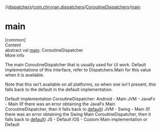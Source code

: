 //[dispatchers](../../../index.md)/[com.chrynan.dispatchers](../index.md)/[CoroutineDispatchers](index.md)/[main](main.md)



# main  
[common]  
Content  
abstract val [main](main.md): CoroutineDispatcher  
More info  


The main CoroutineDispatcher that is usually used for UI work. Default implementations of this interface, refer to Dispatchers.Main for this value when it is available.



Note that this isn't available on all platforms, so when one isn't present, this falls back to the default in the default implementation.



Default implementation CoroutineDispatcher: Android - Main JVM - JavaFx - Main (If there was an error obtaining the JavaFx Main CoroutineDispatcher, then it falls back to [default](default.md)) JVM - Swing - Main (If there was an error obtaining the Swing Main CoroutineDispatcher, then it falls back to [default](default.md)) JS - Default iOS - Custom Main implementation or Default

  



